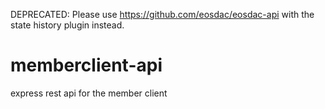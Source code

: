 DEPRECATED: Please use https://github.com/eosdac/eosdac-api with the state history plugin instead.

# memberclient-api
express rest api for the member client
